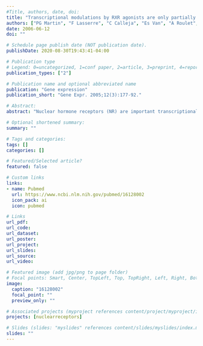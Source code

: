 ```yaml
---
#Title, authors, date, doi:
title: "Transcriptional modulations by RXR agonists are only partially subordinated to PPARalpha signaling and attest additional, organ-specific, molecular cross-talks."
authors: ["PG Martin", "F Lasserre", "C Calleja", "Es Van", "A Roulet", "D Concordet", "M Cantiello", "R Barnouin", "B Gauthier", "T Pineau"]
date: 2006-06-12
doi: ""

# Schedule page publish date (NOT publication date).
publishDate: 2020-08-30T19:43:41-04:00

# Publication type
# Legend: 0=uncategorized, 1=conf paper, 2=article, 3=preprint, 4=report, 5=book, 6=book chapter, 7=thesis, 8=patent
publication_types: ["2"]

# Publication name and optional abbreviated name
publication: "Gene expression"
publication_short: "Gene Expr. 2005;12(3):177-92."

# Abstract:
abstract: "Nuclear hormone receptors (NR) are important transcriptional regulators of numerous genes involved in diverse pathophysiological and therapeutic functions. Following ligand activation, class II NR share the ability to heterodimerize with the retinoid X receptor (RXR). It is established that RXR activators, rexinoids, transactivate several peroxisome proliferator-activated receptor alpha (PPARalpha) target genes in a PPARalpha-dependent manner. We hypothesized that, once activated, RXR might signal through quiescent NR other than PPARalpha, in an organ-specific manner. To study this putative phenomenon in vivo, we developed an array of 120 genes relevant to the class II NR field. The genes were selected using both published data and high-density screenings performed on RXR or PPARalpha agonist-treated mice. Wild-type C57BL/6J and PPARalpha-deficient mice were treated with fenofibrate (PPARalpha activator) or LGD1069 (RXR activator). Using our customized array, we studied the hepatic, cardiac, and renal expression of this panel of 120 genes and compared them in both murine genotypes. The results obtained from this study confirmed the ability of an RXR agonist to modulate PPARalpha-restricted target genes in the liver and the kidney. Furthermore, we show that various organ-specific regulations occurring in both genotypes (PPARalpha +/+ or -/-) are highly indicative of the ability of RXR to recruit other class II NR pathways. Further development of this molecular tool may lead to a better understanding of the permissiveness of class II nuclear receptor dimers in vivo."

# Optional shortened summary:
summary: ""

# Tags and categories:
tags: []
categories: []

# Featured/Selected article?
featured: false

# Custom links
links:
- name: Pubmed
  url: https://www.ncbi.nlm.nih.gov/pubmed/16128002
  icon_pack: ai
  icon: pubmed

# Links
url_pdf:
url_code:
url_dataset:
url_poster:
url_project:
url_slides:
url_source:
url_video:

# Featured image (add jpg/png to page folder)
# Focal points: Smart, Center, TopLeft, Top, TopRight, Left, Right, BottomLeft, Bottom, BottomRight
image: 
  caption: "16128002"
  focal_point: ""
  preview_only: ""

# Associated projects (myproject references content/project/myproject/index.md)
projects: [nuclearreceptors]

# Slides (slides: "myslides" references content/slides/myslides/index.md)
slides: ""
---
```

